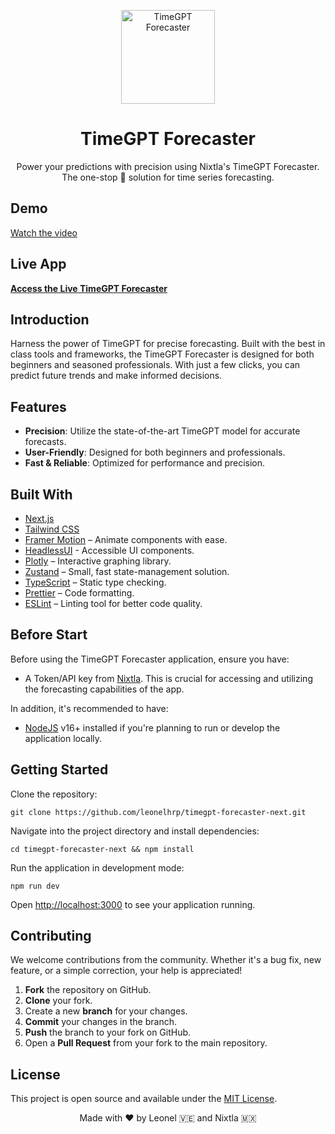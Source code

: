 <p align="center">
  <a href="https://timegpt-forecaster-next.vercel.app">
    <img width="150" height="150" src="https://github.com/leonelhrp/timegpt-forecaster-next/assets/5928864/d8591640-b7f0-4baf-ad0f-383e3f3a7a47" alt="TimeGPT Forecaster">
  </a>
</p>
<p align="center">
  <h1 align="center">TimeGPT Forecaster</h1>
  <p align="center">
    Power your predictions with precision using Nixtla's TimeGPT Forecaster. The one-stop 🎯 solution for time series forecasting.
  </p>
</p>

## Demo

[Watch the video](https://github.com/leonelhrp/gpt-time-nixtla/assets/[URL])

## Live App

**[Access the Live TimeGPT Forecaster](https://timegpt-forecaster-next.vercel.app)**

## Introduction

Harness the power of TimeGPT for precise forecasting. Built with the best in class tools and frameworks, the TimeGPT Forecaster is designed for both beginners and seasoned professionals. With just a few clicks, you can predict future trends and make informed decisions.

## Features

- **Precision**: Utilize the state-of-the-art TimeGPT model for accurate forecasts.
- **User-Friendly**: Designed for both beginners and professionals.
- **Fast & Reliable**: Optimized for performance and precision.

## Built With

- [Next.js](https://nextjs.org/)
- [Tailwind CSS](https://tailwindcss.com/)
- [Framer Motion](https://framer.com/motion) – Animate components with ease.
- [HeadlessUI](https://headlessui.dev/) - Accessible UI components.
- [Plotly](https://plotly.com) – Interactive graphing library.
- [Zustand](https://zustand-demo.pmnd.rs) – Small, fast state-management solution.
- [TypeScript](https://www.typescriptlang.org/) – Static type checking.
- [Prettier](https://prettier.io/) – Code formatting.
- [ESLint](https://eslint.org/) – Linting tool for better code quality.

## Before Start

Before using the TimeGPT Forecaster application, ensure you have:

- A Token/API key from [Nixtla](https://nixtla.io/). This is crucial for accessing and utilizing the forecasting capabilities of the app.

In addition, it's recommended to have:
- [NodeJS](https://nodejs.org/) v16+ installed if you're planning to run or develop the application locally.


## Getting Started

Clone the repository:
```
git clone https://github.com/leonelhrp/timegpt-forecaster-next.git
```
Navigate into the project directory and install dependencies:
```
cd timegpt-forecaster-next && npm install
```
Run the application in development mode:
```
npm run dev
```

Open [http://localhost:3000](http://localhost:3000) to see your application running.

## Contributing

We welcome contributions from the community. Whether it's a bug fix, new feature, or a simple correction, your help is appreciated!

1. **Fork** the repository on GitHub.
2. **Clone** your fork.
3. Create a new **branch** for your changes.
4. **Commit** your changes in the branch.
5. **Push** the branch to your fork on GitHub.
6. Open a **Pull Request** from your fork to the main repository.

## License

This project is open source and available under the [MIT License](LICENSE).

<p align="center">
Made with ❤️ by Leonel 🇻🇪 and Nixtla 🇲🇽
</p>

